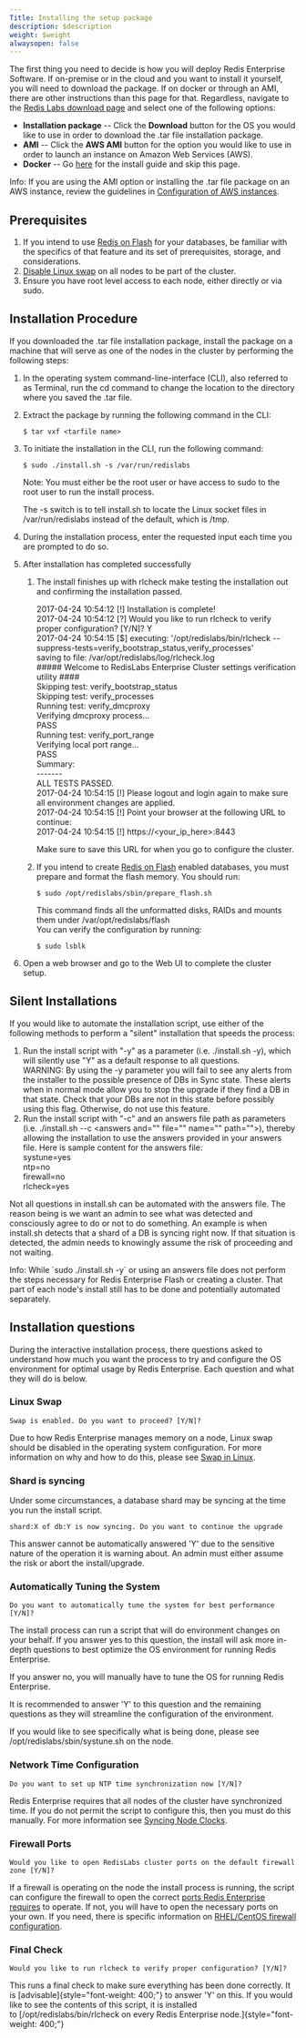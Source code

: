 ```yaml
---
Title: Installing the setup package
description: $description
weight: $weight
alwaysopen: false
---
```

The first thing you need to decide is how you will deploy Redis
Enterprise Software. If on-premise or in the cloud and you want to
install it yourself, you will need to download the package. If on docker
or through an AMI, there are other instructions than this page for that.
Regardless, navigate to the [Redis Labs download
page](https://app.redislabs.com/#/sign-up/software?direct=true) and
select one of the following options:

-   **Installation package** -- Click the **Download** button for the OS
    you would like to use in order to download the .tar file
    installation package.
-   **AMI** -- Click the **AWS AMI** button for the option you would
    like to use in order to launch an instance on Amazon Web Services
    (AWS).
-   **Docker** -- Go
    [here](/redis-enterprise-documentation/installing-and-upgrading/docker/)
    for the install guide and skip this page.

Info: If you are using the AMI option or installing the .tar file
package on an AWS instance, review the guidelines in [Configuration of
AWS
instances](/redis-enterprise-documentation/cluster-administration/best-practices/configuration-of-aws-instances).

Prerequisites
-------------

1.  If you intend to use [Redis on
    Flash](/redis-enterprise-documentation/redis-e-flash/) for your
    databases, be familiar with the specifics of that feature and its
    set of prerequisites, storage, and considerations.
2.  [Disable Linux
    swap](/redis-enterprise-documentation/administering/installing-upgrading/configuring/linux-swap/)
    on all nodes to be part of the cluster.
3.  Ensure you have root level access to each node, either directly or
    via sudo.

Installation Procedure
----------------------

If you downloaded the .tar file installation package, install the
package on a machine that will serve as one of the nodes in the cluster
by performing the following steps:

1.  In the operating system command-line-interface (CLI), also referred
    to as Terminal, run the cd command to change the location to the
    directory where you saved the .tar file.
2.  Extract the package by running the following command in the CLI:

    ``` {style="border: 2px solid #ddd; font-family: courier; background-color: #333; color: #fff; padding: 10px; -webkit-font-smoothing: auto;"}
    $ tar vxf <tarfile name>
    ```

3.  To initiate the installation in the CLI, run the following command:

    ``` {style="border: 2px solid #ddd; font-family: courier; background-color: #333; color: #fff; padding: 10px; -webkit-font-smoothing: auto;"}
    $ sudo ./install.sh -s /var/run/redislabs
    ```

    Note: You must either be the root user or have access to sudo to the
    root user to run the install process.

    The -s switch is to tell install.sh to locate the Linux socket files
    in /var/run/redislabs instead of the default, which is /tmp.

4.  During the installation process, enter the requested input each time
    you are prompted to do so.
5.  After installation has completed successfully
    1.  The install finishes up with rlcheck make testing the
        installation out and confirming the installation passed.

        2017-04-24 10:54:12 \[!\] Installation is complete!\
        2017-04-24 10:54:12 \[?\] Would you like to run rlcheck to
        verify proper configuration? \[Y/N\]? Y\
        2017-04-24 10:54:15 \[\$\] executing:
        '/opt/redislabs/bin/rlcheck
        --suppress-tests=verify\_bootstrap\_status,verify\_processes'\
        saving to file: /var/opt/redislabs/log/rlcheck.log\
        \#\#\#\#\# Welcome to RedisLabs Enterprise Cluster settings
        verification utility \#\#\#\#\
        Skipping test: verify\_bootstrap\_status\
        Skipping test: verify\_processes\
        Running test: verify\_dmcproxy\
        Verifying dmcproxy process...\
        PASS\
        Running test: verify\_port\_range\
        Verifying local port range...\
        PASS\
        Summary:\
        -------\
        ALL TESTS PASSED.\
        2017-04-24 10:54:15 \[!\] Please logout and login again to make
        sure all environment changes are applied.\
        2017-04-24 10:54:15 \[!\] Point your browser at the following
        URL to continue:\
        2017-04-24 10:54:15 \[!\] https://\<your\_ip\_here\>:8443

        Make sure to save this URL for when you go to configure the
        cluster.

    2.  If you intend to create [Redis on
        Flash](/redis-enterprise-documentation/redis-e-flash/) enabled
        databases, you must prepare and format the flash memory. You
        should run:

        ``` {style="border: 2px solid #ddd; background-color: #333; color: #fff; padding: 10px; -webkit-font-smoothing: auto;"}
        $ sudo /opt/redislabs/sbin/prepare_flash.sh
        ```

        This command finds all the unformatted disks, RAIDs and mounts
        them under /var/opt/redislabs/flash\
        You can verify the configuration by running:

        ``` {style="border: 2px solid #ddd; background-color: #333; color: #fff; padding: 10px; -webkit-font-smoothing: auto;"}
        $ sudo lsblk
        ```

6.  Open a web browser and go to the Web UI to complete the cluster
    setup.

Silent Installations
--------------------

If you would like to automate the installation script, use either of the
following methods to perform a "silent" installation that speeds the
process:

1.  Run the install script with "-y" as a parameter (i.e. ./install.sh
    -y), which will silently use "Y" as a default response to all
    questions.\
    WARNING: By using the -y parameter you will fail to see any alerts
    from the installer to the possible presence of DBs in Sync state.
    These alerts when in normal mode allow you to stop the upgrade if
    they find a DB in that state. Check that your DBs are not in this
    state before possibly using this flag. Otherwise, do not use this
    feature.
2.  Run the install script with "-c" and an answers file path as
    parameters (i.e. ./install.sh --c \<answers and="" file="" name=""
    path=""\>), thereby allowing the installation to use the answers
    provided in your answers file. Here is sample content for the
    answers file:\
    systune=yes\
    ntp=no\
    firewall=no\
    rlcheck=yes

Not all questions in install.sh can be automated with the answers file.
The reason being is we want an admin to see what was detected and
consciously agree to do or not to do something. An example is when
install.sh detects that a shard of a DB is syncing right now. If that
situation is detected, the admin needs to knowingly assume the risk of
proceeding and not waiting.

Info: While \`sudo ./install.sh -y\` or using an answers file does not
perform the steps necessary for Redis Enterprise Flash or creating a
cluster. That part of each node's install still has to be done and
potentially automated separately.

Installation questions
----------------------

During the interactive installation process, there questions asked to
understand how much you want the process to try and configure the OS
environment for optimal usage by Redis Enterprise. Each question and
what they will do is below.

### Linux Swap

``` {style="border: 2px solid #ddd; background-color: #333; color: #fff; padding: 10px; -webkit-font-smoothing: auto;"}
Swap is enabled. Do you want to proceed? [Y/N]?
```

Due to how Redis Enterprise manages memory on a node, Linux swap should
be disabled in the operating system configuration. For more information
on why and how to do this, please see [Swap in
Linux](/redis-enterprise-documentation/administering/installing-upgrading/configuring/linux-swap/).

### Shard is syncing

Under some circumstances, a database shard may be syncing at the time
you run the install script.

``` {style="border: 2px solid #ddd; background-color: #333; color: #fff; padding: 10px; -webkit-font-smoothing: auto;"}
shard:X of db:Y is now syncing. Do you want to continue the upgrade
```

This answer cannot be automatically answered 'Y' due to the sensitive
nature of the operation it is warning about. An admin must either assume
the risk or abort the install/upgrade.

### Automatically Tuning the System

``` {style="border: 2px solid #ddd; background-color: #333; color: #fff; padding: 10px; -webkit-font-smoothing: auto;"}
Do you want to automatically tune the system for best performance [Y/N]?
```

The install process can run a script that will do environment changes on
your behalf. If you answer yes to this question, the install will ask
more in-depth questions to best optimize the OS environment for running
Redis Enterprise.

If you answer no, you will manually have to tune the OS for running
Redis Enterprise.

It is recommended to answer 'Y' to this question and the remaining
questions as they will streamline the configuration of the environment.

If you would like to see specifically what is being done, please see
/opt/redislabs/sbin/systune.sh on the node.

### Network Time Configuration

``` {style="border: 2px solid #ddd; background-color: #333; color: #fff; padding: 10px; -webkit-font-smoothing: auto;"}
Do you want to set up NTP time synchronization now [Y/N]?
```

Redis Enterprise requires that all nodes of the cluster have
synchronized time. If you do not permit the script to configure this,
then you must do this manually. For more information see [Syncing Node
Clocks](/redis-enterprise-documentation/administering/designing-production/synchronizing-clocks/).

### Firewall Ports

``` {style="border: 2px solid #ddd; background-color: #333; color: #fff; padding: 10px; -webkit-font-smoothing: auto;"}
Would you like to open RedisLabs cluster ports on the default firewall zone [Y/N]?
```

If a firewall is operating on the node the install process is running,
the script can configure the firewall to open the correct [ports Redis
Enterprise
requires](/redis-enterprise-documentation/administering/designing-production/networking/port-configurations/)
to operate. If not, you will have to open the necessary ports on your
own. If you need, there is specific information on [RHEL/CentOS firewall
configuration](/redis-enterprise-documentation/administering/installing-upgrading/configuring/centos-rhel-7-firewall/).

### Final Check

``` {style="border: 2px solid #ddd; background-color: #333; color: #fff; padding: 10px; -webkit-font-smoothing: auto;"}
Would you like to run rlcheck to verify proper configuration? [Y/N]?
```

This runs a final check to make sure everything has been done correctly.
It is [advisable]{style="font-weight: 400;"} to answer 'Y' on this. If
you would like to see the contents of this script, it is installed
to [/opt/redislabs/bin/rlcheck on every Redis Enterprise
node.]{style="font-weight: 400;"}
